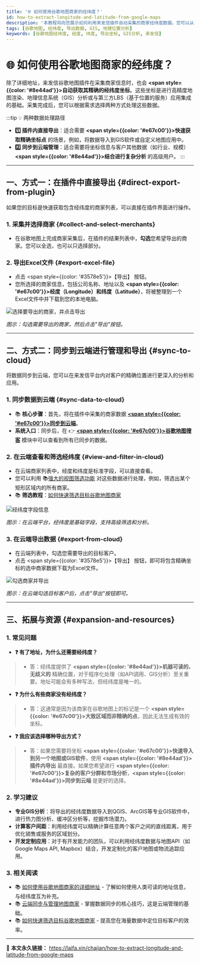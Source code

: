 ```yaml
---
title: '🌐 如何使用谷歌地图商家的经纬度？'
id: how-to-extract-longitude-and-latitude-from-google-maps
description: '本教程将向您展示如何利用来发信插件自动采集的商家经纬度数据。您可以从插件快速导出，或同步到云端进行高级地理位置分析，为精准营销和GIS应用提供强大的数据支持。'
tags: [谷歌地图, 经纬度, 导出数据, GIS, 地理位置分析]
keywords: [谷歌地图经纬度, 经度, 纬度, 导出坐标, GIS分析, 来发信]
---
```


# 🌐 如何使用谷歌地图商家的经纬度？

除了详细地址，来发信谷歌地图插件在采集商家信息时，也会 **<span style={{color: '#8e44ad'}}>自动获取其精确的经纬度坐标</span>**。这些坐标是进行高精度地图渲染、地理信息系统（GIS）分析或与第三方LBS（基于位置的服务）应用集成的基础。采集完成后，您可以根据需求选择两种方式处理这些数据。

:::tip 💡 两种数据处理路径
- **1️⃣ 插件内直接导出**：适合需要 **<span style={{color: '#e67c00'}}>快速获取精确坐标点</span>** 的场景，例如，将数据导入到GIS软件或自定义地图应用中。
- **2️⃣ 同步到云端管理**：适合需要将坐标信息与客户其他数据（如行业、规模） **<span style={{color: '#8e44ad'}}>结合进行复杂分析</span>** 的高级用户。
:::

---

## 一、方式一：在插件中直接导出 {#direct-export-from-plugin}

如果您的目标是快速获取包含经纬度的商家列表，可以直接在插件界面进行操作。

### 1. 采集并选择商家 {#collect-and-select-merchants}

- 在谷歌地图上完成商家采集后，在插件的结果列表中，**勾选**您希望导出的商家。您可以全选，也可以只选择部分。

### 2. 导出Excel文件 {#export-excel-file}

- 点击 <span style={{color: '#3578e5'}}>【导出】</span> 按钮。
- 您所选择的商家信息，包括公司名称、地址以及 **<span style={{color: '#e67c00'}}>经度（Longitude）和纬度（Latitude）</span>**，将被整理到一个Excel文件中并下载到您的本地电脑。

![选择要导出的商家，并点击导出](https://cos.files.maozhishi.com/data/web/web-files/img/20250619005021.png)

_图示：勾选需要导出的商家，然后点击"导出"按钮。_

---

## 二、方式二：同步到云端进行管理和导出 {#sync-to-cloud}

将数据同步到云端，您可以在来发信平台内对客户的精确位置进行更深入的分析和应用。

### 1. 同步数据到云端 {#sync-data-to-cloud}

- 📚 **核心步骤**：首先，将在插件中采集的商家数据 [**<span style={{color: '#e67c00'}}>同步到云端</span>**](./cloud-synchronize-merchants-and-centralized-data-management)。
- **系统入口**：同步后，在 👉 [**<span style={{color: '#e67c00'}}>谷歌地图搜客</span>**](https://web.laifaxin.com/search/google-map) 模块中可以查看到所有已同步的数据。

### 2. 在云端查看和筛选经纬度 {#view-and-filter-in-cloud}

- 在云端商家列表中，经度和纬度是标准字段，可以直接查看。
- 您可以利用 📚[强大的视图筛选功能](../zhinan/filter-search-results) 对这些数据进行处理，例如，筛选出某个矩形区域内的所有商家。
- 📚 **筛选教程**：[如何快速筛选目标谷歌地图商家](./how-to-quickly-filter-target-google-maps-businesses)

![经纬度字段信息](https://cos.files.maozhishi.com/data/web/web-files/img/20250619005504.png)

_图示：在云端平台，经纬度是基础字段，支持高级筛选和分析。_

### 3. 在云端导出数据 {#export-from-cloud}

- 在云端列表中，勾选您需要导出的目标客户。
- 点击 <span style={{color: '#3578e5'}}>【导出】</span> 按钮，即可将包含精确坐标的选中商家数据下载为Excel文件。

![勾选商家并导出](https://cos.files.maozhishi.com/data/web/web-files/img/20250619005256.png)

_图示：在云端勾选目标客户后，点击"导出"按钮即可。_

---

## 三、拓展与资源 {#expansion-and-resources}

### 1. 常见问题

- **❓ 有了地址，为什么还需要经纬度？**
> - 答：经纬度提供了 **<span style={{color: '#8e44ad'}}>机器可读的、无歧义的</span>** 精确位置，对于程序化处理（如API调用、GIS分析）至关重要。地址可能会有多种写法，但经纬度是唯一的。

- **❓ 为什么有些商家没有经纬度？**
> - 答：这通常是因为该商家在谷歌地图上的标记是一个 **<span style={{color: '#e67c00'}}>大致区域而非精确的点</span>**，因此无法生成有效的坐标。

- **❓ 我应该选择哪种导出方式？**
> - 答：如果您需要将坐标 **<span style={{color: '#e67c00'}}>快速导入到另一个地图或GIS软件</span>**，使用 **<span style={{color: '#8e44ad'}}>插件内导出</span>** 最直接。如果您希望进行 **<span style={{color: '#e67c00'}}>复杂的客户分群和市场分析</span>**，**<span style={{color: '#8e44ad'}}>同步到云端</span>** 是更好的选择。

### 2. 学习建议

- **专业GIS分析**：将导出的经纬度数据导入到QGIS、ArcGIS等专业GIS软件中，进行热力图分析、缓冲区分析等，挖掘市场潜力。
- **计算客户间距**：利用经纬度可以精确计算任意两个客户之间的直线距离，用于优化销售或服务的区域划分。
- **开发定制应用**：对于有开发能力的团队，可以利用经纬度数据与地图API（如Google Maps API, Mapbox）结合，开发定制化的客户地图或物流追踪应用。

### 3. 相关阅读

- 📚 [如何使用谷歌地图商家的详细地址](./how-to-extract-detailed-address-from-google-maps) - 了解如何使用人类可读的地址信息，与经纬度互为补充。
- 📚 [云端同步与管理地图商家](./cloud-synchronize-merchants-and-centralized-data-management) - 掌握数据同步的核心技巧，这是云端管理的基础。
- 📚 [如何快速筛选目标谷歌地图商家](./how-to-quickly-filter-target-google-maps-businesses) - 提高您在海量数据中定位目标客户的效率。

---

🔗 **本文永久链接：** https://laifa.xin/chajian/how-to-extract-longitude-and-latitude-from-google-maps

